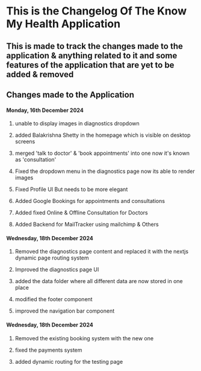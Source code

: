 # This is the Changelog Of The Know My Health Application

## This is made to track the changes made to the application & anything related to it and some features of the application that are yet to be added & removed

## Changes made to the Application
 
#### Monday, 16th December 2024

 1. unable to display images in diagnostics dropdown

 2. added Balakrishna Shetty in the homepage which is visible on desktop screens

 3. merged 'talk to doctor' & 'book appointments' into one now it's known as 'consultation'

 4. Fixed the dropdown menu in the diagnostics page now its able to render images

 5. Fixed Profile UI But needs to be more elegant

 6. Added Google Bookings for appointments and consultations

 7. Added fixed Online & Offline Consultation for Doctors

 8. Added Backend for MailTracker using mailchimp & Others

 #### Wednesday, 18th December 2024

 1. Removed the diagnostics page content and replaced it with the nextjs dynamic page routing system

 2. Improved the diagnostics page UI

 3. added the data folder where all different data are now stored in one place

 4. modified the footer component

 5. improved the navigation bar component

 #### Wednesday, 18th December 2024

 1. Removed the existing booking system with the new one

 2. fixed the payments system

 3. added dynamic routing for the testing page